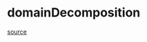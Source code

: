 # domainDecomposition

[source](github.com/OpenFOAM-jp/OpenFOAM-utilities-tutorials-jp/blob/master/v1906/parallelProcessing/decomposePar/domainDecomposition.C/domainDecomposition.C)



